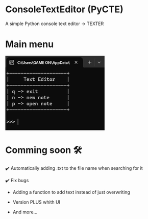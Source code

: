 # ConsoleTextEditor (PyCTE)
A simple Python console text editor -> TEXTER

# Main menu
![main](/images/main.png)

# Comming soon 🛠️

✔️ Automatically adding .txt to the file name when searching for it   

✔️ Fix bugs

- Adding a function to add text instead of just overwriting

- Version PLUS whith UI
  
- And more...

  
